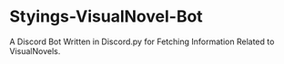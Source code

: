 # Styings-VisualNovel-Bot
A Discord Bot Written in Discord.py for Fetching Information Related to VisualNovels.
